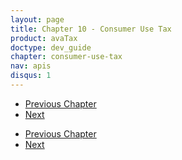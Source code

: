 ```yaml
---
layout: page
title: Chapter 10 - Consumer Use Tax
product: avaTax
doctype: dev_guide
chapter: consumer-use-tax
nav: apis
disqus: 1
---
```


<ul class="pager">
  <li class="previous"><a href="/avatax/dev-guide/locations/"><i class="glyphicon glyphicon-chevron-left"></i>Previous Chapter</a></li>
  <li class="next"><a href="/avatax/dev-guide/calculating-tax-offline/">Next<i class="glyphicon glyphicon-chevron-right"></i></a></li>
</ul>


<ul class="pager">
  <li class="previous"><a href="/avatax/dev-guide/locations/"><i class="glyphicon glyphicon-chevron-left"></i>Previous Chapter</a></li>
  <li class="next"><a href="/avatax/dev-guide/calculating-tax-offline/">Next<i class="glyphicon glyphicon-chevron-right"></i></a></li>
</ul>